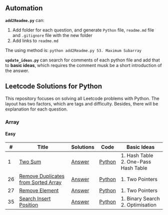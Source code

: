 ## Automation

**`add2Readme.py`** can:

1. Add folder for each question, and generate `Python` file, `readme.md` file and `.gitignore` file with the new folder
2. Add links to `readme.md`

The using method is: `python add2Readme.py 53. Maximum Subarray`

**`update_ideas.py`** can search for comments of each python file and add that to **basic ideas**, which requires the
comment musk be a short introduction of the answer.

## Leetcode Solutions for Python

This repository focuses on solving all Leetcode problems with Python. The layout has two factors, which are tags and
difficulty. Besides, there will be explanation for each question.

### Array

#### Easy

| #   | Title                                     | Solutions      | Code           | Basic Ideas    |
| --- | ----------------------------------------- | -------------- | -------------- | ------------- |
| 1   | [Two Sum][1]                              | [Answer][1_a]  | [Python][1_c]  |1. Hash Table<br>2. One-Pass Hash Table|
| 26  | [Remove Duplicates from Sorted Array][26] | [Answer][26_a] | [Python][26_c] |1. Two Pointers|
| 27  | [Remove Element][27]                      | [Answer][27_a] | [Python][27_c] |1. Two Pointers|
| 35  | [Search Insert Position][35]              | [Answer][35_a] | [Python][35_c] |1. Binary Search<br>2. Optimisation|

[1]: https://leetcode.com/problems/two-sum/
[1_a]: Array_Easy/Two_Sum
[1_c]: Array_Easy/Two_Sum/Two_Sum.py
[26]: http://leetcode.com/problems/remove-duplicates-from-sorted-array/
[26_a]: Array_Easy/Remove_Duplicates_from_Sorted_Array
[26_c]: Array_Easy/Remove_Duplicates_from_Sorted_Array/Remove_Duplicates_from_Sorted_Array.py
[27]: https://leetcode.com/problems/remove-element/
[27_a]: Array_Easy/Remove_Element
[27_c]: Array_Easy/Remove_Element/Remove_Element.py
[35]: https://leetcode.com/problems/search-insert-position/
[35_a]: Array_Easy/Search_Insert_Position
[35_c]: Array_Easy/Search_Insert_Position/Search_Insert_Position.py
